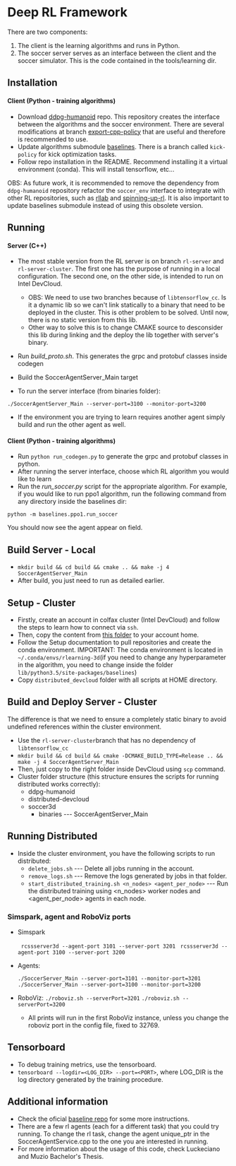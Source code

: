 # Deep RL Framework

There are two components:
1. The client is the learning algorithms and runs in Python.
1. The soccer server serves as an interface between the client and the soccer simulator. This is the code contained in the tools/learning dir.

## Installation

#### Client (Python - training algorithms)

<!-- TODO: Update this with rlearning3d repo -->
- Download [ddpg-humanoid](https://github.com/alexandremuzio/ddpg-humanoid) repo. This repository creates the interface between the algorithms and the soccer environment. There are several modifications at branch [export-cpp-policy](https://github.com/alexandremuzio/ddpg-humanoid/tree/export-cpp-policy) that are useful and therefore is recommended to use.
- Update algorithms submodule [baselines](https://github.com/alexandremuzio/baselines). There is a branch called `kick-policy` for kick optimization tasks.
- Follow repo installation in the README. Recommend installing it a virtual environment (conda). This will install tensorflow, etc...

OBS: As future work, it is recommended to remove the dependency from `ddpg-humanoid` repository refactor the `soccer_env` interface to integrate with other RL repositories, such as [rllab](https://github.com/rll/rllab) and [spinning-up-rl](https://github.com/openai/spinningup).
It is also important to update baselines submodule instead of using this obsolete version.

## Running
 
#### Server (C++)
- The most stable version from the RL server is on branch `rl-server` and `rl-server-cluster`. The first one has the purpose of running in a local configuration. The second one, on the other side, is intended to run on Intel DevCloud.
    - OBS: We need to use two branches because of `libtensorflow_cc`. Is it a dynamic lib so we can't link statically to a binary that need to be deployed in the cluster. This is other problem to be solved. Until now, there is no static version from this lib.
    - Other way to solve this is to change CMAKE source to desconsider this lib during linking and the deploy the lib together with server's binary.

- Run _build_proto.sh_. This generates the grpc and protobuf classes inside codegen
- Build the SoccerAgentServer_Main target
- To run the server interface (from binaries folder):

```
./SoccerAgentServer_Main --server-port=3100 --monitor-port=3200
```

- If the environment you are trying to learn requires another agent simply build and run the other agent as well.

#### Client (Python - training algorithms)
- Run `python run_codegen.py` to generate the grpc and protobuf classes in python.
- After running the server interface, choose which RL algorithm you would like to learn
- Run the _run_soccer.py_ script for the appropriate algorithm. For example, if you would like to run ppo1 algorithm, run the following command from any directory inside the baselines dir:

```
python -m baselines.ppo1.run_soccer
```

You should now see the agent appear on field.

## Build Server - Local
-  `mkdir build && cd build && cmake .. && make -j 4 SoccerAgentServer_Main`
-   After build, you just need to run as detailed earlier.

## Setup - Cluster

-    Firstly, create an account in colfax cluster (Intel DevCloud) and follow the steps to learn how to connect via `ssh`.
-    Then, copy the content from [this folder](https://drive.google.com/open?id=1UxrgbbNXS-GrkMwqghcN7PFCDtGl0Sj7) to your account home. 
-    Follow the Setup documentation to pull repositories and create the conda environment. IMPORTANT: The conda environment is located in `~/.conda/envs/rlearning-3d`(if you need to change any hyperparameter in the algorithm, you need to change inside the folder `lib/python3.5/site-packages/baselines`)
-    Copy `distributed_devcloud` folder with all scripts at HOME directory.

## Build and Deploy Server - Cluster

The difference is that we need to ensure a completely static binary to avoid undefined references within the cluster environment.

- Use the `rl-server-cluster`branch that has no dependency of `libtensorflow_cc`
- `mkdir build && cd build && cmake -DCMAKE_BUILD_TYPE=Release .. && make -j 4 SoccerAgentServer_Main`
-  Then, just copy to the right folder inside DevCloud using `scp` command.
-  Cluster folder structure (this structure ensures the scripts for running distributed works correctly): 
    - ddpg-humanoid
    - distributed-devcloud
    - soccer3d
        - binaries --- SoccerAgentServer_Main     
    

## Running Distributed
-    Inside the cluster environment, you have the following scripts to run distributed:
        - `delete_jobs.sh` --- Delete all jobs running in the account.
        - `remove_logs.sh` --- Remove the logs generated by jobs in that folder.
        - `start_distributed_training.sh <n_nodes> <agent_per_node>` --- Run the distributed training using <n_nodes> worker nodes and <agent_per_node> agents in each node.

### Simspark, agent and RoboViz ports
- Simspark

    ` rcssserver3d --agent-port 3101 --server-port 3201`
    ` rcssserver3d --agent-port 3100 --server-port 3200`

- Agents:

    `./SoccerServer_Main --server-port=3101 --monitor-port=3201`
    `./SoccerServer_Main --server-port=3100 --monitor-port=3200`

- RoboViz: 
    `./roboviz.sh --serverPort=3201`
    `./roboviz.sh --serverPort=3200` 
    - All prints will run in the first RoboViz instance, unless you change the roboviz port in the config file, fixed to 32769.


## Tensorboard
- To debug training metrics, use the tensorboard.
- `tensorboard --logdir=<LOG_DIR> --port=<PORT>`, where LOG_DIR is the log directory generated by the training procedure.




## Additional information
- Check the oficial [baseline repo](https://github.com/openai/baselines) for some more instructions.
- There are a few rl agents (each for a different task) that you could try running. To change the rl task, change the agent unique_ptr in the SoccerAgentService.cpp to the one you are interested in running. 
- For more information about the usage of this code, check Luckeciano and Muzio Bachelor's Thesis.